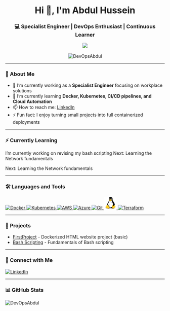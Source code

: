 <h1 align="center">Hi 👋, I'm Abdul Hussein</h1>
<h3 align="center">
💻 Specialist Engineer | DevOps Enthusiast | Continuous Learner</h3>

<p align="center">
  <a href="https://github.com/DenverCoder1/readme-typing-svg"><img src="https://readme-typing-svg.herokuapp.com?font=Time+New+Roman&color=cyan&size=25&center=true&vCenter=true&width=600&height=100&lines=Assalamu+O+Alaikum+Warahmatullah..&hearts;++;Self-taught+DevOps+Enthusiast,;Love+to+learn+new+stuff..;Welcome+to+my+GitHub"></a>
</p>

<p align="center">
  <img src="https://komarev.com/ghpvc/?username=DevOpsAbdul&label=Profile%20views&color=0e75b6&style=flat" alt="DevOpsAbdul" />
</p>

---

### 🌟 About Me
- 🔭 I’m currently working as a **Specialist Engineer** focusing on workplace solutions  
- 🌱 I’m currently learning **Docker, Kubernetes, CI/CD pipelines, and Cloud Automation**    
- 📫 How to reach me: [LinkedIn](https://www.linkedin.com/in/abdelfatah-hussein-19b445145/)  
- ⚡ Fun fact: I enjoy turning small projects into full containerized deployments  

---

### ⚡ Currently Learning
<p align="left">
  I’m currently working on revising my bash scripting
  Next: Learning the Network fundamentals
</p>
<p align="left">
  Next: Learning the Network fundamentals
</p>

---

### 🛠️ Languages and Tools
<p align="left"> 
  <a href="https://www.docker.com/" target="_blank"> 
    <img src="https://www.vectorlogo.zone/logos/docker/docker-icon.svg" alt="Docker" width="40" height="40"/> 
  </a> 
  <a href="https://kubernetes.io/" target="_blank"> 
    <img src="https://www.vectorlogo.zone/logos/kubernetes/kubernetes-icon.svg" alt="Kubernetes" width="40" height="40"/> 
  </a> 
  <a href="https://aws.amazon.com/" target="_blank"> 
    <img src="https://www.vectorlogo.zone/logos/amazon_aws/amazon_aws-icon.svg" alt="AWS" width="40" height="40"/> 
  </a> 
  <a href="https://azure.microsoft.com/" target="_blank"> 
    <img src="https://www.vectorlogo.zone/logos/microsoft_azure/microsoft_azure-icon.svg" alt="Azure" width="40" height="40"/> 
  </a> 
  <a href="https://git-scm.com/" target="_blank"> 
    <img src="https://www.vectorlogo.zone/logos/git-scm/git-scm-icon.svg" alt="Git" width="40" height="40"/> 
  </a>
  <a href="https://linux.org/" target="_blank"> 
    <img src="https://raw.githubusercontent.com/devicons/devicon/master/icons/linux/linux-original.svg" alt="Linux" width="40" height="40"/> 
  </a>
  <a href="https://www.terraform.io/" target="_blank">
    <img src="https://www.vectorlogo.zone/logos/terraformio/terraformio-icon.svg" alt="Terraform" width="40" height="40"/>
  </a>
</p>

---

### 💼 Projects
- [FirstProject](https://github.com/DevOpsAbdul/FirstProject) - Dockerized HTML website project (basic)
- [Bash Scripting](https://github.com/DevOpsAbdul/DevOps-Learning-BASH) - Fundamentals of Bash scripting

---

### 🔗 Connect with Me
<p align="left">
  <a href="https://www.linkedin.com/in/abdelfatah-hussein-19b445145/" target="_blank">
    <img align="center" src="https://raw.githubusercontent.com/rahuldkjain/github-profile-readme-generator/master/src/images/icons/Social/linked-in-alt.svg" alt="LinkedIn" height="30" width="40" />
  </a>
</p>

---

### 📊 GitHub Stats
<p><img align="left" src="https://github-readme-stats.vercel.app/api/top-langs?username=DevOpsAbdul&show_icons=true&locale=en&layout=compact&theme=radical&hide_border=true" alt="DevOpsAbdul" /></p>

<p>&nbsp;<img align="center" src="https://github-readme-stats.vercel.app/api?username=DevOpsAbdul&show_icons=true&locale=en&theme=radic_
